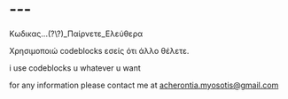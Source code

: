 # -_-_-
Κωδικας...(?\\?\)_Παίρνετε_Ελεύθερα

Χρησιμοποιώ codeblocks 
εσείς ότι άλλο θέλετε.

i use codeblocks
u whatever u want

for any information please contact me 
at acherontia.myosotis@gmail.com
